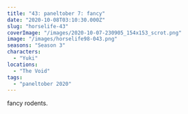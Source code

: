 ```yaml
---
title: "43: paneltober 7: fancy"
date: "2020-10-08T03:10:30.000Z"
slug: "horselife-43"
coverImage: "/images/2020-10-07-230905_154x153_scrot.png"
image: "/images/horselife98-043.png"
seasons: "Season 3"
characters:
  - "Yuki"
locations:
  - "The Void"
tags:
  - "paneltober 2020"
---
```


fancy rodents.
